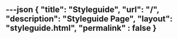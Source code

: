 ---json
{
    "title": "Styleguide",
    "url": "/",
    "description": "Styleguide Page",
    "layout": "styleguide.html",
    "permalink" : false
}
---
